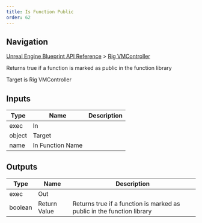 ```yaml
---
title: Is Function Public
order: 62
---
```

## Navigation

[Unreal Engine Blueprint API Reference](https://dev.epicgames.com/documentation/en-us/unreal-engine/BlueprintAPI) > [Rig VMController](https://dev.epicgames.com/documentation/en-us/unreal-engine/BlueprintAPI/RigVMController)

Returns true if a function is marked as public in the function library

Target is Rig VMController

## Inputs

| Type | Name | Description |
| --- | --- | --- |
| exec | In |  |
| object | Target |  |
| name | In Function Name |  |

## Outputs

| Type | Name | Description |
| --- | --- | --- |
| exec | Out |  |
| boolean | Return Value | Returns true if a function is marked as public in the function library |
